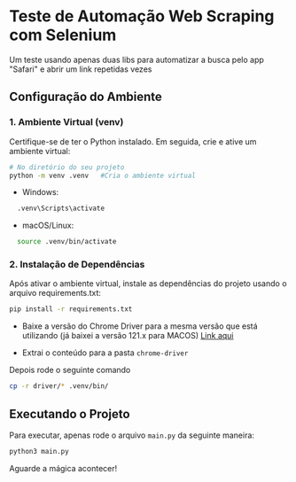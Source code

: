 # Teste de Automação Web Scraping com Selenium

Um teste usando apenas duas libs para automatizar a busca pelo app "Safari" e abrir um link repetidas vezes

## Configuração do Ambiente

### 1. Ambiente Virtual (venv)

Certifique-se de ter o Python instalado. Em seguida, crie e ative um ambiente virtual:

```bash
# No diretório do seu projeto
python -m venv .venv   #Cria o ambiente virtual
```

- Windows:

```bash
  .venv\Scripts\activate
```

- macOS/Linux:

```bash
  source .venv/bin/activate
```

### 2. Instalação de Dependências

Após ativar o ambiente virtual, instale as dependências do projeto usando o arquivo requirements.txt:

```bash
pip install -r requirements.txt
```

- Baixe a versão do Chrome Driver para a mesma versão que está utilizando (já baixei a versão 121.x para MACOS)
  [Link aqui](https://googlechromelabs.github.io/chrome-for-testing/)

- Extrai o conteúdo para a pasta <code>chrome-driver</code>

Depois rode o seguinte comando

```bash
cp -r driver/* .venv/bin/
```

## Executando o Projeto

Para executar, apenas rode o arquivo <code>main.py</code> da seguinte maneira:

```bash
python3 main.py
```

Aguarde a mágica acontecer!

